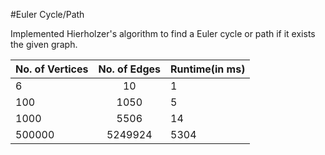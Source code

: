 #Euler Cycle/Path

Implemented Hierholzer's algorithm to find a Euler cycle or path if it exists the given graph.

No. of Vertices|No. of Edges|Runtime(in ms)|
---------------|:----------:|--------------|
6	             |10          |1             |
100	           |1050	      |5             |
1000           |5506        |14            |
500000         |5249924     |5304          |
